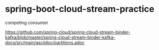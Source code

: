 # spring-boot-cloud-stream-practice

competing consumer

https://github.com/spring-cloud/spring-cloud-stream-binder-kafka/blob/master/spring-cloud-stream-binder-kafka-docs/src/main/asciidoc/partitions.adoc




